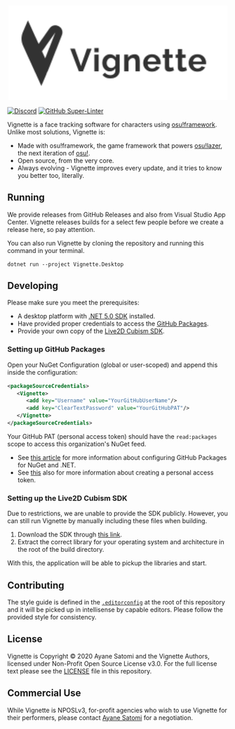 <p align="center">
   <img width=500px src="branding.svg" >
</p>

[![Discord](https://img.shields.io/discord/746656644196335647?color=7289DA&label=%20&logo=discord&logoColor=white)](https://discord.gg/3yMf3Y9) [![GitHub Super-Linter](https://github.com/vignette-project/vignette/workflows/Lint/badge.svg)](https://github.com/marketplace/actions/super-linter)

Vignette is a face tracking software for characters using [osu!framework](https://github.com/ppy/osu-framework). Unlike most solutions, Vignette is:

- Made with osu!framework, the game framework that powers [osu!lazer](https://github.com/ppy/osu), the next iteration of [osu!](https://osu.ppy.sh).
- Open source, from the very core.
- Always evolving - Vignette improves every update, and it tries to know you better too, literally.

## Running

We provide releases from GitHub Releases and also from Visual Studio App Center. Vignette releases builds for a select few people before we create a release here, so pay attention.

You can also run Vignette by cloning the repository and running this command in your terminal.
```
dotnet run --project Vignette.Desktop
```

## Developing

Please make sure you meet the prerequisites:
- A desktop platform with [.NET 5.0 SDK](https://dotnet.microsoft.com/download/dotnet/5.0) installed.
- Have provided proper credentials to access the [GitHub Packages](https://github.com/orgs/vignette-project/packages).
- Provide your own copy of the [Live2D Cubism SDK](https://www.live2d.com/en/download/cubism-sdk/).

### Setting up GitHub Packages

Open your NuGet Configuration (global or user-scoped) and append this inside the configuration:

```xml
<packageSourceCredentials>
   <Vignette>
      <add key="Username" value="YourGitHubUserName"/>
      <add key="ClearTextPassword" value="YourGitHubPAT"/>
   </Vignette>
</packageSourceCredentials>
```

Your GitHub PAT (personal access token) should have the `read:packages` scope to access this organization's NuGet feed.

- See [this article](https://docs.github.com/en/packages/guides/configuring-dotnet-cli-for-use-with-github-packages) for more information about configuring GitHub Packages for NuGet and .NET.
- See [this](https://docs.github.com/en/github/authenticating-to-github/creating-a-personal-access-token) also for more information about creating a personal access token.

### Setting up the Live2D Cubism SDK

Due to restrictions, we are unable to provide the SDK publicly. However, you can still run Vignette by manually including these files when building.
1. Download the SDK through [this link](https://www.live2d.com/en/download/cubism-sdk/).
2. Extract the correct library for your operating system and architecture in the root of the build directory.

With this, the application will be able to pickup the libraries and start.

## Contributing

The style guide is defined in the [`.editorconfig`](./.editorconfig) at the root of this repository and it will be picked up in intellisense by capable editors. Please follow the provided style for consistency.

## License

Vignette is Copyright &copy; 2020 Ayane Satomi and the Vignette Authors, licensed under Non-Profit Open Source License v3.0. For the full license text please see the [LICENSE](./LICENSE.md) file in this repository.

## Commercial Use

While Vignette is NPOSLv3, for-profit agencies who wish to use Vignette for their performers, please contact [Ayane Satomi](mailto:chinodesuuu@gmail.com) for a negotiation.